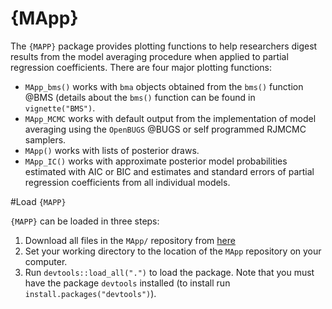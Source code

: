 # {MApp}

The `{MAPP}` package provides plotting functions to help researchers digest results from the model averaging procedure when applied to partial regression coefficients. There are four major plotting functions:  

- `MApp_bms()` works with `bma` objects obtained from the `bms()` function @BMS (details about the `bms()` function can be found in `vignette("BMS")`.
- `MApp_MCMC` works with default output from the implementation of model averaging using the `OpenBUGS` @BUGS or self programmed RJMCMC samplers. 
- `MApp()` works with lists of posterior draws. 
- `MApp_IC()` works with approximate posterior model probabilities estimated with AIC or BIC and estimates and standard errors of partial regression coefficients from all individual models. 

#Load `{MAPP}` 

`{MAPP}` can be loaded in three steps: 

1. Download all files in the `MApp/` repository from [here](https://github.com/kbanner14/MApp-Rpackage/tree/master/MApp)
2. Set your working directory to the location of the `MApp` repository on your computer. 
3. Run `devtools::load_all(".")` to load the package. Note that you must have the package `devtools` installed (to install run `install.packages("devtools")`).

